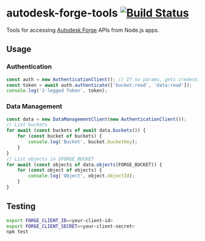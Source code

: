 # autodesk-forge-tools [![Build Status](https://travis-ci.org/petrbroz/autodesk-forge-tools.svg?branch=master)](https://travis-ci.org/petrbroz/autodesk-forge-tools)

Tools for accessing [Autodesk Forge](https://developer.autodesk.com/) APIs from Node.js apps.

## Usage

### Authentication

```js
const auth = new AuthenticationClient(); // If no params, gets credentials from env. vars FORGE_CLIENT_ID and FORGE_CLIENT_SECRET
const token = await auth.authenticate(['bucket:read', 'data:read']);
console.log('2-legged Token', token);
```

### Data Management

```js
const data = new DataManagementClient(new AuthenticationClient());
// List buckets
for await (const buckets of await data.buckets()) {
    for (const bucket of buckets) {
        console.log('Bucket', bucket.bucketKey);
    }
}
// List objects in $FORGE_BUCKET
for await (const objects of data.objects(FORGE_BUCKET)) {
    for (const object of objects) {
        console.log('Object', object.objectId);
    }
}
```

## Testing

```bash
export FORGE_CLIENT_ID=<your-client-id>
export FORGE_CLIENT_SECRET=<your-client-secret>
npm test
```